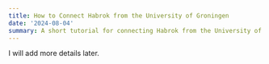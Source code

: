 ```yaml
---
title: How to Connect Habrok from the University of Groningen
date: '2024-08-04'
summary: A short tutorial for connecting Habrok from the University of Groningen
---
```


I will add more details later.

